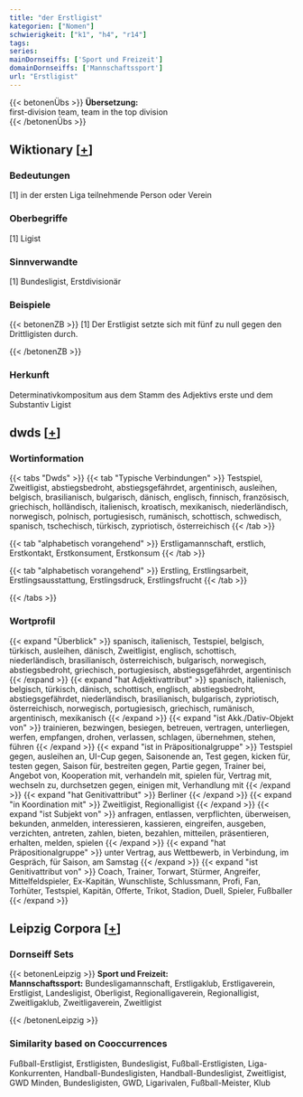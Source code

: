 ```yaml
---
title: "der Erstligist"
kategorien: ["Nomen"]
schwierigkeit: ["k1", "h4", "r14"]
tags:
series:
mainDornseiffs: ['Sport und Freizeit']
domainDornseiffs: ['Mannschaftssport']
url: "Erstligist"
---
```


{{< betonenÜbs >}}
**Übersetzung:**  
first-division team, team in the top division  
{{< /betonenÜbs >}}

## Wiktionary [[+](https://de.wiktionary.org/wiki/Erstligist)]

### Bedeutungen
[1] in der ersten Liga teilnehmende Person oder Verein  

### Oberbegriffe
[1] Ligist  

### Sinnverwandte
[1] Bundesligist, Erstdivisionär  

### Beispiele
{{< betonenZB >}}
[1] Der Erstligist setzte sich mit fünf zu null gegen den Drittligisten durch.  

{{< /betonenZB >}}
### Herkunft
Determinativkompositum aus dem Stamm des Adjektivs erste und dem Substantiv Ligist  



## dwds [[+](https://www.dwds.de/wb/Erstligist)]

### Wortinformation
{{< tabs "Dwds" >}}
{{< tab "Typische Verbindungen" >}}
Testspiel, Zweitligist, abstiegsbedroht, abstiegsgefährdet, argentinisch, ausleihen, belgisch, brasilianisch, bulgarisch, dänisch, englisch, finnisch, französisch, griechisch, holländisch, italienisch, kroatisch, mexikanisch, niederländisch, norwegisch, polnisch, portugiesisch, rumänisch, schottisch, schwedisch, spanisch, tschechisch, türkisch, zypriotisch, österreichisch
{{< /tab >}}

{{< tab "alphabetisch vorangehend" >}}
Erstligamannschaft, erstlich, Erstkontakt, Erstkonsument, Erstkonsum
{{< /tab >}}

{{< tab "alphabetisch vorangehend" >}}
Erstling, Erstlingsarbeit, Erstlingsausstattung, Erstlingsdruck, Erstlingsfrucht
{{< /tab >}}

{{< /tabs >}}

### Wortprofil
{{< expand "Überblick" >}} spanisch, italienisch, Testspiel, belgisch, türkisch, ausleihen, dänisch, Zweitligist, englisch, schottisch, niederländisch, brasilianisch, österreichisch, bulgarisch, norwegisch, abstiegsbedroht, griechisch, portugiesisch, abstiegsgefährdet, argentinisch {{< /expand >}}
{{< expand "hat Adjektivattribut" >}} spanisch, italienisch, belgisch, türkisch, dänisch, schottisch, englisch, abstiegsbedroht, abstiegsgefährdet, niederländisch, brasilianisch, bulgarisch, zypriotisch, österreichisch, norwegisch, portugiesisch, griechisch, rumänisch, argentinisch, mexikanisch {{< /expand >}}
{{< expand "ist Akk./Dativ-Objekt von" >}} trainieren, bezwingen, besiegen, betreuen, vertragen, unterliegen, werfen, empfangen, drohen, verlassen, schlagen, übernehmen, stehen, führen {{< /expand >}}
{{< expand "ist in Präpositionalgruppe" >}} Testspiel gegen, ausleihen an, UI-Cup gegen, Saisonende an, Test gegen, kicken für, testen gegen, Saison für, bestreiten gegen, Partie gegen, Trainer bei, Angebot von, Kooperation mit, verhandeln mit, spielen für, Vertrag mit, wechseln zu, durchsetzen gegen, einigen mit, Verhandlung mit {{< /expand >}}
{{< expand "hat Genitivattribut" >}} Berliner {{< /expand >}}
{{< expand "in Koordination mit" >}} Zweitligist, Regionalligist {{< /expand >}}
{{< expand "ist Subjekt von" >}} anfragen, entlassen, verpflichten, überweisen, bekunden, anmelden, interessieren, kassieren, eingreifen, ausgeben, verzichten, antreten, zahlen, bieten, bezahlen, mitteilen, präsentieren, erhalten, melden, spielen {{< /expand >}}
{{< expand "hat Präpositionalgruppe" >}} unter Vertrag, aus Wettbewerb, in Verbindung, im Gespräch, für Saison, am Samstag {{< /expand >}}
{{< expand "ist Genitivattribut von" >}} Coach, Trainer, Torwart, Stürmer, Angreifer, Mittelfeldspieler, Ex-Kapitän, Wunschliste, Schlussmann, Profi, Fan, Torhüter, Testspiel, Kapitän, Offerte, Trikot, Stadion, Duell, Spieler, Fußballer {{< /expand >}}

## Leipzig Corpora [[+](https://corpora.uni-leipzig.de/en/res?word=Erstligist&corpusId=deu_newscrawl-public_2018)]

### Dornseiff Sets
{{< betonenLeipzig >}}
**Sport und Freizeit:**  
**Mannschaftssport:** Bundesligamannschaft, Erstligaklub, Erstligaverein, Erstligist, Landesligist, Oberligist, Regionalligaverein, Regionalligist, Zweitligaklub, Zweitligaverein, Zweitligist  

{{< /betonenLeipzig >}}

### Similarity based on Cooccurrences
Fußball-Erstligist, Erstligisten, Bundesligist, Fußball-Erstligisten, Liga-Konkurrenten, Handball-Bundesligisten, Handball-Bundesligist, Zweitligist, GWD Minden, Bundesligisten, GWD, Ligarivalen, Fußball-Meister, Klub

